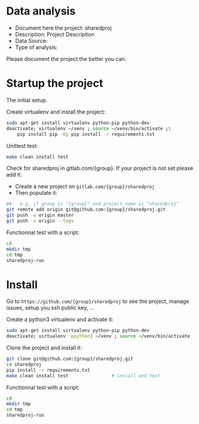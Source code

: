 # Data analysis
- Document here the project: sharedproj
- Description: Project Description
- Data Source:
- Type of analysis:

Please document the project the better you can.

# Startup the project

The initial setup.

Create virtualenv and install the project:
```bash
sudo apt-get install virtualenv python-pip python-dev
deactivate; virtualenv ~/venv ; source ~/venv/bin/activate ;\
    pip install pip -U; pip install -r requirements.txt
```

Unittest test:
```bash
make clean install test
```

Check for sharedproj in gitlab.com/{group}.
If your project is not set please add it:

- Create a new project on `gitlab.com/{group}/sharedproj`
- Then populate it:

```bash
##   e.g. if group is "{group}" and project_name is "sharedproj"
git remote add origin git@github.com:{group}/sharedproj.git
git push -u origin master
git push -u origin --tags
```

Functionnal test with a script:

```bash
cd
mkdir tmp
cd tmp
sharedproj-run
```

# Install

Go to `https://github.com/{group}/sharedproj` to see the project, manage issues,
setup you ssh public key, ...

Create a python3 virtualenv and activate it:

```bash
sudo apt-get install virtualenv python-pip python-dev
deactivate; virtualenv -ppython3 ~/venv ; source ~/venv/bin/activate
```

Clone the project and install it:

```bash
git clone git@github.com:{group}/sharedproj.git
cd sharedproj
pip install -r requirements.txt
make clean install test                # install and test
```
Functionnal test with a script:

```bash
cd
mkdir tmp
cd tmp
sharedproj-run
```
